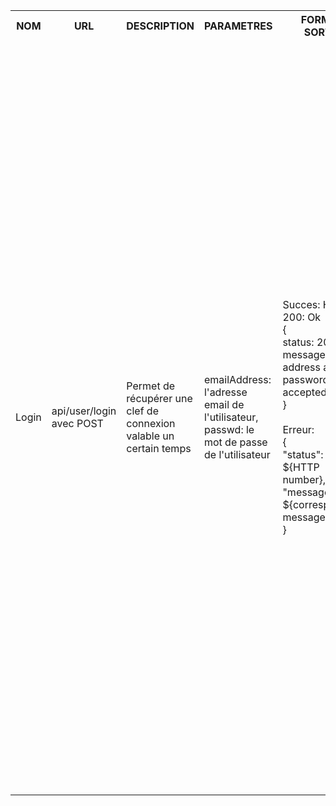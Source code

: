 <table>
    <tr>
        <th>NOM</th>
        <th>URL</th>
        <th>DESCRIPTION</th>
        <th>PARAMETRES</th>
        <th>FORMAT SORTIE</th>
        <th>EXEMPLE SORTIE</th>
        <th>ERREURS POSSIBLES</th>
        <th>AVANCEMENT</th>
        <th>CLASSES / FICHIERS .js</th>
        <th>INFOS SUPPLEMENTAIRES</th>
    </tr>
    <tr>
        <td>Login</td>
        <td>api/user/login avec POST</td>
        <td>Permet de récupérer une clef de connexion valable un certain temps</td>
        <td>
            emailAddress: l'adresse email de l'utilisateur,<br>
            passwd: le mot de passe de l'utilisateur<br>
        <td>
            Succes: HTTP 200: Ok<br>
            {<br>
            status: 200,<br>
            message: "Email address and password accepted"<br>
            }<br><br>
            Erreur: <br>
            {<br>
                "status": ${HTTP number},<br>
                "message": ${corresponding message}<br>
            }<br>
        </td>
        <td>
            Succes: HTTP 200: Ok<br>
            {<br>
            status: 200,<br>
            message: "Email address and password accepted"<br>
            }<br><br>
            Erreur: HTTP 401: Unauthorized<br>
            {<br>
                "status": 401,<br>
                "message": "Unkown email address"<br>
            }<br><br>
            Erreur: HTTP 403: Forbidden<br>
            {<br>
                "status": 403,<br>
                "message": "Invalid password"<br>
            }<br><br>
            Erreur: HTTP 40O: Bad Request<br>
            {<br>
                "status": 400,<br>
                "message": "Invalid credentials - email address or password missing"<br>
            }<br><br>
            Erreur: HTTP 500: Internal Server Error<br>
            {<br>
                "status": 500,<br>
                "message": "Internal error"<br>
            }<br>
        </td>
        <td>
            Données incomplètes -> 400,<br>
            Mauvaise données d'authentification -> 401,<br>
            Acces non authorise -> 403<br>
            Erreur interne -> 500<br>
        </td>
        <td>Fini</td>
        <td>
            apiUser.js (in src/api/),<br>
            users.js (in src/entities/),<br>
            testLogin.js (in tests/)
        </td>
        <td>...</td>
    </tr>
</table>